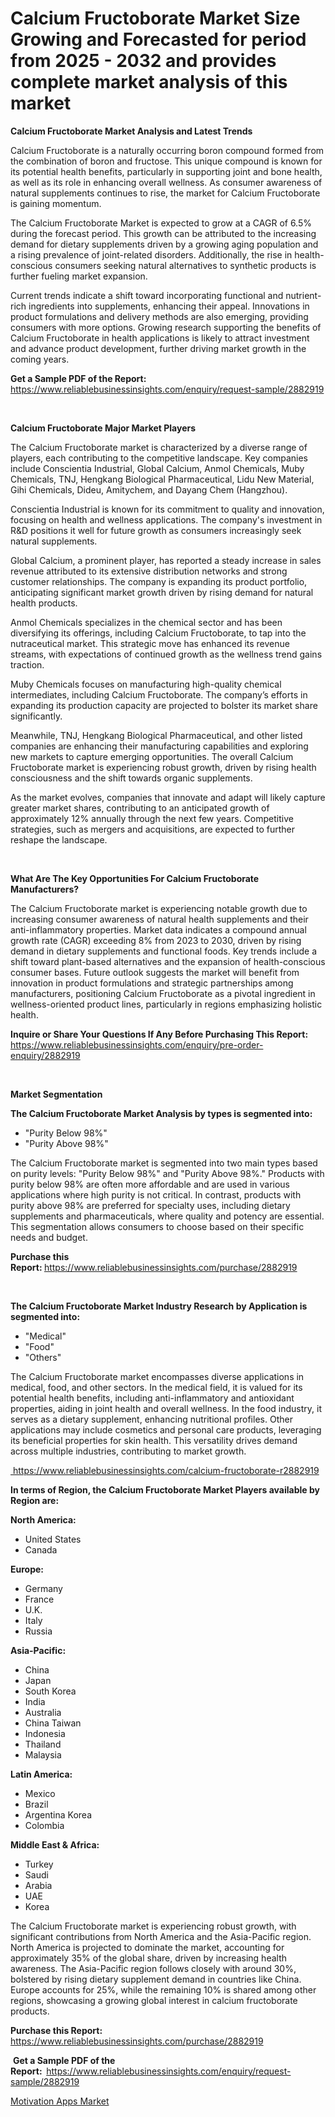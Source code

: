 <p><h1>Calcium Fructoborate Market Size Growing and Forecasted for period from 2025 - 2032 and provides complete market analysis of this market</h1></p><p><strong>Calcium Fructoborate Market Analysis and Latest Trends</strong></p>
<p><p>Calcium Fructoborate is a naturally occurring boron compound formed from the combination of boron and fructose. This unique compound is known for its potential health benefits, particularly in supporting joint and bone health, as well as its role in enhancing overall wellness. As consumer awareness of natural supplements continues to rise, the market for Calcium Fructoborate is gaining momentum.</p><p>The Calcium Fructoborate Market is expected to grow at a CAGR of 6.5% during the forecast period. This growth can be attributed to the increasing demand for dietary supplements driven by a growing aging population and a rising prevalence of joint-related disorders. Additionally, the rise in health-conscious consumers seeking natural alternatives to synthetic products is further fueling market expansion.</p><p>Current trends indicate a shift toward incorporating functional and nutrient-rich ingredients into supplements, enhancing their appeal. Innovations in product formulations and delivery methods are also emerging, providing consumers with more options. Growing research supporting the benefits of Calcium Fructoborate in health applications is likely to attract investment and advance product development, further driving market growth in the coming years.</p></p>
<p><strong>Get a Sample PDF of the Report:&nbsp;</strong> <a href="https://www.reliablebusinessinsights.com/enquiry/request-sample/2882919?utm_campaign=3086&utm_medium=2&utm_source=Github&utm_content=ia&utm_term=13032025&utm_id=calcium-fructoborate">https://www.reliablebusinessinsights.com/enquiry/request-sample/2882919</a></p>
<p>&nbsp;</p>
<p><strong>Calcium Fructoborate Major Market Players</strong></p>
<p><p>The Calcium Fructoborate market is characterized by a diverse range of players, each contributing to the competitive landscape. Key companies include Conscientia Industrial, Global Calcium, Anmol Chemicals, Muby Chemicals, TNJ, Hengkang Biological Pharmaceutical, Lidu New Material, Gihi Chemicals, Dideu, Amitychem, and Dayang Chem (Hangzhou).</p><p>Conscientia Industrial is known for its commitment to quality and innovation, focusing on health and wellness applications. The company's investment in R&D positions it well for future growth as consumers increasingly seek natural supplements.</p><p>Global Calcium, a prominent player, has reported a steady increase in sales revenue attributed to its extensive distribution networks and strong customer relationships. The company is expanding its product portfolio, anticipating significant market growth driven by rising demand for natural health products.</p><p>Anmol Chemicals specializes in the chemical sector and has been diversifying its offerings, including Calcium Fructoborate, to tap into the nutraceutical market. This strategic move has enhanced its revenue streams, with expectations of continued growth as the wellness trend gains traction.</p><p>Muby Chemicals focuses on manufacturing high-quality chemical intermediates, including Calcium Fructoborate. The company’s efforts in expanding its production capacity are projected to bolster its market share significantly.</p><p>Meanwhile, TNJ, Hengkang Biological Pharmaceutical, and other listed companies are enhancing their manufacturing capabilities and exploring new markets to capture emerging opportunities. The overall Calcium Fructoborate market is experiencing robust growth, driven by rising health consciousness and the shift towards organic supplements.</p><p>As the market evolves, companies that innovate and adapt will likely capture greater market shares, contributing to an anticipated growth of approximately 12% annually through the next few years. Competitive strategies, such as mergers and acquisitions, are expected to further reshape the landscape.</p></p>
<p>&nbsp;</p>
<p><strong>What Are The Key Opportunities For Calcium Fructoborate Manufacturers?</strong></p>
<p><p>The Calcium Fructoborate market is experiencing notable growth due to increasing consumer awareness of natural health supplements and their anti-inflammatory properties. Market data indicates a compound annual growth rate (CAGR) exceeding 8% from 2023 to 2030, driven by rising demand in dietary supplements and functional foods. Key trends include a shift toward plant-based alternatives and the expansion of health-conscious consumer bases. Future outlook suggests the market will benefit from innovation in product formulations and strategic partnerships among manufacturers, positioning Calcium Fructoborate as a pivotal ingredient in wellness-oriented product lines, particularly in regions emphasizing holistic health.</p></p>
<p><strong>Inquire or Share Your Questions If Any Before Purchasing This Report:</strong> <a href="https://www.reliablebusinessinsights.com/enquiry/pre-order-enquiry/2882919?utm_campaign=3086&utm_medium=2&utm_source=Github&utm_content=ia&utm_term=13032025&utm_id=calcium-fructoborate">https://www.reliablebusinessinsights.com/enquiry/pre-order-enquiry/2882919</a></p>
<p>&nbsp;</p>
<p><strong>Market Segmentation</strong></p>
<p><strong>The Calcium Fructoborate Market Analysis by types is segmented into:</strong></p>
<p><ul><li>"Purity Below 98%"</li><li>"Purity Above 98%"</li></ul></p>
<p><p>The Calcium Fructoborate market is segmented into two main types based on purity levels: "Purity Below 98%" and "Purity Above 98%." Products with purity below 98% are often more affordable and are used in various applications where high purity is not critical. In contrast, products with purity above 98% are preferred for specialty uses, including dietary supplements and pharmaceuticals, where quality and potency are essential. This segmentation allows consumers to choose based on their specific needs and budget.</p></p>
<p><strong>Purchase this Report:&nbsp;</strong><a href="https://www.reliablebusinessinsights.com/purchase/2882919?utm_campaign=3086&utm_medium=2&utm_source=Github&utm_content=ia&utm_term=13032025&utm_id=calcium-fructoborate">https://www.reliablebusinessinsights.com/purchase/2882919</a></p>
<p>&nbsp;</p>
<p><strong>The Calcium Fructoborate Market Industry Research by Application is segmented into:</strong></p>
<p><ul><li>"Medical"</li><li>"Food"</li><li>"Others"</li></ul></p>
<p><p>The Calcium Fructoborate market encompasses diverse applications in medical, food, and other sectors. In the medical field, it is valued for its potential health benefits, including anti-inflammatory and antioxidant properties, aiding in joint health and overall wellness. In the food industry, it serves as a dietary supplement, enhancing nutritional profiles. Other applications may include cosmetics and personal care products, leveraging its beneficial properties for skin health. This versatility drives demand across multiple industries, contributing to market growth.</p></p>
<p><a href="https://www.reliablebusinessinsights.com/calcium-fructoborate-r2882919?utm_campaign=3086&utm_medium=2&utm_source=Github&utm_content=ia&utm_term=13032025&utm_id=calcium-fructoborate">&nbsp;https://www.reliablebusinessinsights.com/calcium-fructoborate-r2882919</a></p>
<p><strong>In terms of Region, the Calcium Fructoborate Market Players available by Region are:</strong></p>
<p>
    <p> <strong> North America: </strong>
        <ul>
            <li>United States</li>
            <li>Canada</li>
        </ul>
        </p> 
    <p> <strong> Europe: </strong>
        <ul>
            <li>Germany</li>
            <li>France</li>
            <li>U.K.</li>
            <li>Italy</li>
            <li>Russia</li>
        </ul>
        </p> 
    <p> <strong> Asia-Pacific: </strong>
        <ul>
            <li>China</li>
            <li>Japan</li>
            <li>South Korea</li>
            <li>India</li>
            <li>Australia</li>
            <li>China Taiwan</li>
            <li>Indonesia</li>
            <li>Thailand</li>
            <li>Malaysia</li>
        </ul>
        </p> 
    <p> <strong> Latin America: </strong>
        <ul>
            <li>Mexico</li>
            <li>Brazil</li>
            <li>Argentina Korea</li>
            <li>Colombia</li>
        </ul>
        </p> 
    <p> <strong> Middle East & Africa: </strong>
        <ul>
            <li>Turkey</li>
            <li>Saudi</li>
            <li>Arabia</li>
            <li>UAE</li>
            <li>Korea</li>
        </ul>
    </p>
    </p>
<p><p>The Calcium Fructoborate market is experiencing robust growth, with significant contributions from North America and the Asia-Pacific region. North America is projected to dominate the market, accounting for approximately 35% of the global share, driven by increasing health awareness. The Asia-Pacific region follows closely with around 30%, bolstered by rising dietary supplement demand in countries like China. Europe accounts for 25%, while the remaining 10% is shared among other regions, showcasing a growing global interest in calcium fructoborate products.</p></p>
<p><strong>Purchase this Report: </strong><a href="https://www.reliablebusinessinsights.com/purchase/2882919?utm_campaign=3086&utm_medium=2&utm_source=Github&utm_content=ia&utm_term=13032025&utm_id=calcium-fructoborate">https://www.reliablebusinessinsights.com/purchase/2882919</a></p>
<p>&nbsp;<strong>Get a Sample PDF of the Report:&nbsp;&nbsp;</strong><a href="https://www.reliablebusinessinsights.com/enquiry/request-sample/2882919?utm_campaign=3086&utm_medium=2&utm_source=Github&utm_content=ia&utm_term=13032025&utm_id=calcium-fructoborate">https://www.reliablebusinessinsights.com/enquiry/request-sample/2882919</a></p>
<p><strong></strong></p>
<p><p><a href="https://github.com/penecorodz74/Market-Research-Report-List-1/blob/main/motivation-apps-market.md?utm_campaign=3086&utm_medium=2&utm_source=Github&utm_content=ia&utm_term=13032025&utm_id=calcium-fructoborate">Motivation Apps Market</a></p></p>